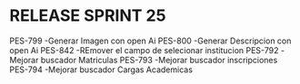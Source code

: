 # RELEASE SPRINT 25
PES-799 -Generar Imagen con open Ai
PES-800 -Generar Descripcion con open Ai
PES-842 -REmover el campo de selecionar institucion
PES-792 -Mejorar buscador Matriculas
PES-793 -Mejorar buscador inscripciones
PES-794 -Mejorar buscador Cargas Academicas
